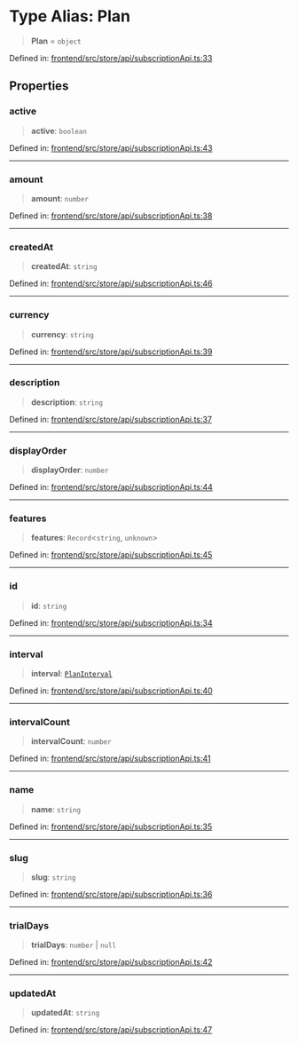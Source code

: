 # Type Alias: Plan

> **Plan** = `object`

Defined in: [frontend/src/store/api/subscriptionApi.ts:33](https://github.com/lsendel/sass/blob/ca8b2b87627589617e0de57047e1f50d53e78078/frontend/src/store/api/subscriptionApi.ts#L33)

## Properties

### active

> **active**: `boolean`

Defined in: [frontend/src/store/api/subscriptionApi.ts:43](https://github.com/lsendel/sass/blob/ca8b2b87627589617e0de57047e1f50d53e78078/frontend/src/store/api/subscriptionApi.ts#L43)

***

### amount

> **amount**: `number`

Defined in: [frontend/src/store/api/subscriptionApi.ts:38](https://github.com/lsendel/sass/blob/ca8b2b87627589617e0de57047e1f50d53e78078/frontend/src/store/api/subscriptionApi.ts#L38)

***

### createdAt

> **createdAt**: `string`

Defined in: [frontend/src/store/api/subscriptionApi.ts:46](https://github.com/lsendel/sass/blob/ca8b2b87627589617e0de57047e1f50d53e78078/frontend/src/store/api/subscriptionApi.ts#L46)

***

### currency

> **currency**: `string`

Defined in: [frontend/src/store/api/subscriptionApi.ts:39](https://github.com/lsendel/sass/blob/ca8b2b87627589617e0de57047e1f50d53e78078/frontend/src/store/api/subscriptionApi.ts#L39)

***

### description

> **description**: `string`

Defined in: [frontend/src/store/api/subscriptionApi.ts:37](https://github.com/lsendel/sass/blob/ca8b2b87627589617e0de57047e1f50d53e78078/frontend/src/store/api/subscriptionApi.ts#L37)

***

### displayOrder

> **displayOrder**: `number`

Defined in: [frontend/src/store/api/subscriptionApi.ts:44](https://github.com/lsendel/sass/blob/ca8b2b87627589617e0de57047e1f50d53e78078/frontend/src/store/api/subscriptionApi.ts#L44)

***

### features

> **features**: `Record`\<`string`, `unknown`\>

Defined in: [frontend/src/store/api/subscriptionApi.ts:45](https://github.com/lsendel/sass/blob/ca8b2b87627589617e0de57047e1f50d53e78078/frontend/src/store/api/subscriptionApi.ts#L45)

***

### id

> **id**: `string`

Defined in: [frontend/src/store/api/subscriptionApi.ts:34](https://github.com/lsendel/sass/blob/ca8b2b87627589617e0de57047e1f50d53e78078/frontend/src/store/api/subscriptionApi.ts#L34)

***

### interval

> **interval**: [`PlanInterval`](PlanInterval.md)

Defined in: [frontend/src/store/api/subscriptionApi.ts:40](https://github.com/lsendel/sass/blob/ca8b2b87627589617e0de57047e1f50d53e78078/frontend/src/store/api/subscriptionApi.ts#L40)

***

### intervalCount

> **intervalCount**: `number`

Defined in: [frontend/src/store/api/subscriptionApi.ts:41](https://github.com/lsendel/sass/blob/ca8b2b87627589617e0de57047e1f50d53e78078/frontend/src/store/api/subscriptionApi.ts#L41)

***

### name

> **name**: `string`

Defined in: [frontend/src/store/api/subscriptionApi.ts:35](https://github.com/lsendel/sass/blob/ca8b2b87627589617e0de57047e1f50d53e78078/frontend/src/store/api/subscriptionApi.ts#L35)

***

### slug

> **slug**: `string`

Defined in: [frontend/src/store/api/subscriptionApi.ts:36](https://github.com/lsendel/sass/blob/ca8b2b87627589617e0de57047e1f50d53e78078/frontend/src/store/api/subscriptionApi.ts#L36)

***

### trialDays

> **trialDays**: `number` \| `null`

Defined in: [frontend/src/store/api/subscriptionApi.ts:42](https://github.com/lsendel/sass/blob/ca8b2b87627589617e0de57047e1f50d53e78078/frontend/src/store/api/subscriptionApi.ts#L42)

***

### updatedAt

> **updatedAt**: `string`

Defined in: [frontend/src/store/api/subscriptionApi.ts:47](https://github.com/lsendel/sass/blob/ca8b2b87627589617e0de57047e1f50d53e78078/frontend/src/store/api/subscriptionApi.ts#L47)
